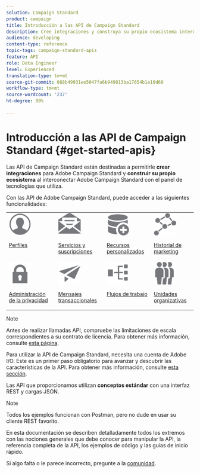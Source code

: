 ```yaml
---
solution: Campaign Standard
product: campaign
title: Introducción a las API de Campaign Standard
description: Cree integraciones y construya su propio ecosistema interconectando Campaign con un panel tecnológico.
audience: developing
content-type: reference
topic-tags: campaign-standard-apis
feature: API
role: Data Engineer
level: Experienced
translation-type: tm+mt
source-git-commit: 088b49931ee5047fa6b949813ba17654b1e10d60
workflow-type: tm+mt
source-wordcount: '237'
ht-degree: 98%

---
```



# Introducción a las API de Campaign Standard {#get-started-apis}

Las API de Campaign Standard están destinadas a permitirle **crear integraciones** para Adobe Campaign Standard y **construir su propio ecosistema** al interconectar Adobe Campaign Standard con el panel de tecnologías que utiliza.

Con las API de Adobe Campaign Standard, puede acceder a las siguientes funcionalidades:

<table><tr>
 <td valign="top"><a href="../../api/using/retrieving-profiles.md"><img width="60px" alt="condiciones" src="assets/icon_profile.svg"/></a><p><a href="../../api/using/retrieving-profiles.md">Perfiles</a></p></td>
<td valign="top"><a href="../../api/using/creating-a-service.md"><img width="60px" alt="condiciones" src="assets/icon_services.svg"/></a><p><a href="../../api/using/creating-a-service.md">Servicios y suscripciones</a></p></td>
<td valign="top"><a href="../../api/using/interacting-with-custom-resources.md"><img width="60px" alt="condiciones" src="assets/icon_customresources.svg"/></a><p><a href="../../api/using/interacting-with-custom-resources.md">Recursos personalizados</a></p></td>
<td valign="top"><a href="../../api/using/interacting-with-marketing-history.md"><img width="60px" alt="condiciones" src="assets/icon_marketinghistory.svg"/></a><p><a href="../../api/using/interacting-with-marketing-history.md">Historial de marketing</a></p></td>
</tr>
<tr>
<td valign="top"><a href="../../api/using/creating-a-privacy-request.md"><img width="60px" alt="condiciones" src="assets/icon_privacy.svg"/></a><p><a href="../../api/using/creating-a-privacy-request.md">Administración de la privacidad</a></p></td>
<td valign="top"><a href="../../api/using/managing-transactional-messages.md"><img width="60px" alt="condiciones" src="assets/icon_transactionalmessage.svg"/></a><p><a href="../../api/using/managing-transactional-messages.md">Mensajes transaccionales</a></p></td>
<td valign="top"><a href="../../api/using/controlling-a-workflow.md"><img width="60px" alt="condiciones" src="assets/icon_workflows.svg"/></a><p><a href="../../api/using/controlling-a-workflow.md">Flujos de trabajo</a></p></td>
<td valign="top"><a href="../../api/using/retrieving-an-organizational-unit.md"><img width="60px" alt="condiciones" src="assets/icon_units.svg"/></a><p><a href="../../api/using/retrieving-an-organizational-unit.md">Unidades organizativas</a></p></td>
</tr></table>

>[!NOTE]
>
>Antes de realizar llamadas API, compruebe las limitaciones de escala correspondientes a su contrato de licencia. Para obtener más información, consulte [esta página](https://helpx.adobe.com/legal/product-descriptions/campaign-standard.html#ITInfrastructureResourcesbyActiveProfilesTiers).

Para utilizar la API de Campaign Standard, necesita una cuenta de Adobe I/O. Este es un primer paso obligatorio para avanzar y descubrir las características de la API.
Para obtener más información, consulte [esta sección](../../api/using/setting-up-api-access.md).

Las API que proporcionamos utilizan **conceptos estándar** con una interfaz REST y cargas JSON.

>[!NOTE]
>
>Todos los ejemplos funcionan con Postman, pero no dude en usar su cliente REST favorito.

En esta documentación se describen detalladamente todos los extremos con las nociones generales que debe conocer para manipular la API, la referencia completa de la API, los ejemplos de código y las guías de inicio rápido.

Si algo falta o le parece incorrecto, pregunte a la [comunidad](https://experienceleaguecommunities.adobe.com/t5/adobe-campaign-standard/ct-p/adobe-campaign-standard-community).
